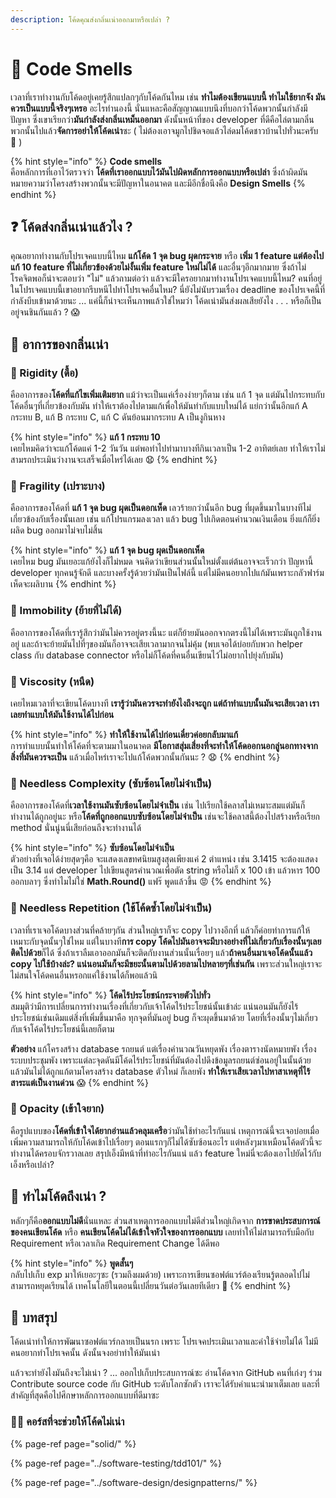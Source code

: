 ```yaml
---
description: โค้ดคุณส่งกลิ่นเน่าออกมาหรือเปล่า ?
---
```


# 👶 Code Smells

เวลาที่เราทำงานกับโค้ดอยู่เคยรู้สึกแปลกๆกับโค้ดกันไหม เช่น **ทำไมต้องเขียนแบบนี้ ทำไมใช้ยากจัง มันควรเป็นแบบนี้จริงๆเหรอ** อะไรทำนองนี้ นั่นแหละคือสัญญาณแบบนึงที่บอกว่าโค้ดพวกนั้นกำลังมีปัญหา ซึ่งเขาเรียกว่า**มันกำลังส่งกลิ่นเหม็นออกมา** ดังนั้นหน้าที่ของ developer ที่ดีคือไล่ตามกลิ่นพวกนั้นไปแล้ว**จัดการอย่าให้โค้ดเน่า**ซะ \( ไม่ต้องเอาจมูกไปชิดจอแล้วไล่ดมโค้ดชาวบ้านไปทั่วนะครับ 🤣 \)

{% hint style="info" %}
**Code smells**  
คือหลักการที่เอาไว้ตรวจว่า **โค้ดที่เราออกแบบไว้มันไปผิดหลักการออกแบบหรือเปล่า** ซึ่งถ้าผิดมันหมายความว่าโครงสร้างพวกนั้นจะมีปัญหาในอนาคต และมีอีกชื่อนึงคือ **Design Smells**
{% endhint %}

## ❓ โค้ดส่งกลิ่นเน่าแล้วไง ?

คุณอยากทำงานกับโปรเจคแบบนี้ไหม **แก้โค้ด 1 จุด bug ผุดกระจาย** หรือ **เพิ่ม 1 feature แต่ต้องไปแก้ 10 feature ที่ไม่เกี่ยวข้องด้วยไม่งั้นเพิ่ม feature ใหม่ไม่ได้** และอื่นๆอีกมากมาย ซึ่งถ้าไม่โรคจิตพอก็น่าจะตอบว่า "ไม่" แล้วถามต่อว่า แล้วจะมีใครอยากมาทำงานโปรเจคแบบนี้ไหม? คนที่อยู่ในโปรเจคแบบนี้เขาอยากรีบหนีไปทำโปรเจคอื่นไหม? นี่ยังไม่นับรวมเรื่อง deadline ของโปรเจคนี้ที่กำลังบีบเข้ามาด้วยนะ ... แค่นี้ก็น่าจะเห็นภาพแล้วใช่ไหมว่า โค้ดเน่ามันส่งผลเสียยังไง . . . หรือก็เป็นอยู่จนชินกันแล้ว ?  😱

## 🤢 อาการของกลิ่นเน่า

### 👃 Rigidity \(ดื้อ\)

คืออาการของ**โค้ดที่แก้ไขเพิ่มเติมยาก** แม้ว่าจะเป็นแค่เรื่องง่ายๆก็ตาม เช่น แก้ 1 จุด แต่มันไปกระทบกับโค้ดอื่นๆที่เกี่ยวข้องกับมัน ทำให้เราต้องไปตามแก้เพื่อให้มันทำกับแบบใหม่ได้ แย่กว่านั้นอีกแก้ A กระทบ B, แก้ B กระทบ C, แก้ C ดันย้อนมากระทบ A เป็นงูกินหาง

{% hint style="info" %}
**แก้ 1 กระทบ 10**  
เคยไหมคิดว่าจะแก้โค้ดแค่ 1-2 วันวัน แต่พอทำไปทำมาบางทีกินเวลาเป็น 1-2 อาทิตย์เลย ทำให้เราไม่สามรถประเมินว่างานจะเสร็จเมื่อไหร่ได้เลย 😧
{% endhint %}

### 👃 Fragility \(เปราะบาง\)

คืออาการของโค้ดที่ **แก้ 1 จุด bug ผุดเป็นดอกเห็ด** เลวร้ายกว่านั้นอีก bug ที่ผุดขึ้นมาในบางทีไม่เกี่ยวข้องกับเรื่องนั้นเลย เช่น แก้โปรแกรมลงเวลา แล้ว bug ไปเกิดตอนคำนวณเงินเดือน ยิ่งแก้ก็ยิ่งผลิด bug ออกมาไม่จบไม่สิ้น

{% hint style="info" %}
**แก้ 1 จุด bug ผุดเป็นดอกเห็ด**  
เคยไหม bug มันเยอะแก้ยังไงก็ไม่หมด จนคิดว่าเขียนส่วนนั้นใหม่ตั้งแต่ต้นอาจจะเร็วกว่า ปัญหานี้ developer ทุกคนรู้จักดี และบางครั้งรู้ด้วยว่ามันเป็นไฟล์นี้ แต่ไม่มีคนอยากไปแก้มันเพราะกลัวฟาร์มเห็ดจะผลิบาน
{% endhint %}

### 👃 Immobility \(ย้ายที่ไม่ได้\)

คืออาการของโค้ดที่เรารู้สึกว่ามันไม่ควรอยู่ตรงนี้นะ แต่ก็ย้ายมันออกจากตรงนี้ไม่ได้เพราะมันถูกใช้งานอยู่ และถ้าจะย้ายมันไปที่ๆของมันก็อาจจะเสียเวลามากจนไม่คุ้ม \(พบเจอได้บ่อยกับพวก helper class กับ database connector หรือไม่ก็โค้ดที่คนอื่นเขียนไว้ไม่อยากไปยุ่งกับมัน\)

### 👃 Viscosity \(หนืด\)

เคยไหมเวลาที่จะเขียนโค้ดบางที **เรารู้ว่ามันควรจะทำยังไงถึงจะถูก แต่ถ้าทำแบบนั้นมันจะเสียเวลา เราเลยทำแบบให้มันใช้งานได้ไปก่อน** 

{% hint style="info" %}
**ทำให้ใช้งานได้ไปก่อนเดี๋ยวค่อยกลับมาแก้**  
การทำแบบนั้นทำให้โค้ดที่จะตามมาในอนาคต **มีโอกาสสุ่มเสี่ยงที่จะทำให้โค้ดออกนอกลู่นอกทางจากสิ่งที่มันควรจะเป็น** แล้วเมื่อไหร่เราจะไปแก้โค้ดพวกนั้นกันนะ ? 😧
{% endhint %}

### 👃 Needless Complexity \(ซับซ้อนโดยไม่จำเป็น\)

คืออาการของโค้ดที่**เวลาใช้งานมันซับซ้อนโดยไม่จำเป็น** เช่น ไปเรียกใช้คลาสไม่เหมาะสมแต่มันก็ทำงานได้ถูกอยู่นะ หรือ**โค้ดที่ถูกออกแบบซับซ้อนโดยไม่จำเป็น** เช่นจะใช้คลาสนี้ต้องไปสร้างหรือเรียก method นั่นนู่นนี่เสียก่อนถึงจะทำงานได้

{% hint style="info" %}
**ซับซ้อนโดยไม่จำเป็น**  
ตัวอย่างที่เจอได้ง่ายสุดๆคือ จะแสดงเลขทศนิยมสูงสุดเพียงแค่ 2 ตำแหน่ง เช่น 3.1415 จะต้องแสดงเป็น 3.14 แต่ developer ไปเขียนสูตรคำนวณเพื่อตัด string หรือไม่ก็ x 100 เข้า แล้วหาร 100 ออกบลาๆ ซึ่งทำไมไม่ใช่ **Math.Round\(\)** แฟร๊ พูดแล้วขึ้น 😡
{% endhint %}

### 👃 Needless Repetition \(ใช้โค้ดซ้ำโดยไม่จำเป็น\)

เวลาที่เราเจอโค้ดบางส่วนที่คล้ายๆกัน ส่วนใหญ่เราก็จะ copy ไปวางอีกที่ แล้วก็ค่อยทำการแก้ให้เหมาะกับจุดนั้นๆใช่ไหม แต่ในบางที**การ copy โค้ดไปมันอาจจะมีบางอย่างที่ไม่เกี่ยวกับเรื่องนั้นๆเลยติดไปด้วย**ก็ได้ ซึ่งถ้าเราลืมเอาออกมันก็จะติดกับงานส่วนนั้นเรื่อยๆ แล้ว**ถ้าคนอื่นมาเจอโค้ดนั้นแล้ว copy ไปใช้บ้างล่ะ? แน่นอนมันก็จะมีขยะนั้นตามไปด้วยลามไปหลายๆที่เช่นกัน** เพราะส่วนใหญ่เราจะไม่สนใจโค้ดคนอื่นหรอกแค่ใช้งานได้ก็พอแล้วนิ

{% hint style="info" %}
**โค้ดไร้ประโยชน์กระจายตัวไปทั่ว**  
สมมุติว่ามีการเปลี่ยนการทำงานเรื่องที่เกี่ยวกับเจ้าโค้ดไร้ประโยชน์นั้นเข้าล่ะ แน่นอนมันก็ยังไร้ประโยชน์เช่นเดิมแต่สิ่งที่เพิ่มขึ้นมาคือ ทุกจุดที่มันอยู่ bug ก็จะผุดขึ้นมาด้วย โดยที่เรื่องนั้นๆไม่เกี่ยวกับเจ้าโค้ดไร้ประโยชน์นี้เลยก็ตาม 

**ตัวอย่าง** แก้โครงสร้าง database รถยนต์ แต่เรื่องคำนวณวันหยุดพัง เรื่องตารางนัดหมายพัง เรื่องระบบประชุมพัง เพราะแต่ละจุดดันมีโค้ดไร้ประโยชน์ที่มันต้องไปดึงข้อมูลรถยนต์ซ่อนอยู่ในนั้นด้วย แล้วมันไม่ได้ถูกแก้ตามโครงสร้าง database ตัวใหม่ ก็เลยพัง **ทำให้เราเสียเวลาไปหาสาเหตุที่ไร้สาระแต่เป็นงานด่วน** 😱
{% endhint %}

### 👃 Opacity \(เข้าใจยาก\)

คือรูปแบบของ**โค้ดที่เข้าใจได้ยากอ่านแล้วคลุมเครือ**ว่ามันใช้ทำอะไรกันแน่ เหตุการณ์นี้จะเจอบ่อยเมื่อเพิ่มความสามารถให้กับโค้ดเข้าไปเรื่อยๆ ตอนแรกๆก็ไม่ได้ซับซ้อนอะไร แต่หลังๆมาเหมือนโค้ดตัวนี้จะทำงานได้ครอบจักรวาลเลย สรุปเอ็งมีหน้าที่ทำอะไรกันแน่ แล้ว feature ใหม่นี่จะต้องเอาไปยัดไว้กับเอ็งหรือเปล่า?

## 🤔 ทำไมโค้ดถึงเน่า ?

หลักๆก็คือ**ออกแบบไม่ดี**นั่นแหละ ส่วนสาเหตุการออกแบบไม่ดีส่วนใหญ่เกิดจาก **การขาดประสบการณ์ของคนเขียนโค้ด** หรือ **คนเขียนโค้ดไม่ได้เข้าใจหัวใจของการออกแบบ** เลยทำให้ไม่สามารถรับมือกับ Requirement หรือเวลาเกิด Requirement Change ได้ดีพอ

{% hint style="info" %}
**พูดสั้นๆ**  
กลับไปเก็บ exp มาให้เยอะๆซะ \(รวมถึงผมด้วย\) เพราะการเขียนซอฟต์แวร์ต้องเรียนรู้ตลอดไปไม่สามารถหยุดเรียนได้ เทคโนโลยีในตอนนี้เปลี่ยนวันต่อวันเลยทีเดียว 🤧
{% endhint %}

## 🎯 บทสรุป

โค้ดเน่าทำให้การพัฒนาซอฟต์แวร์กลายเป็นนรก เพราะ โปรเจคประเมินเวลาและค่าใช้จ่ายไม่ได้ ไม่มีคนอยากทำโปรเจคนั้น ดังนั้นจงอย่าทำให้มันเน่า

แล้วจะทำยังไงมันถึงจะไม่เน่า ? ... ออกไปเก็บประสบการณ์ซะ อ่านโค้ดจาก GitHub คนที่เก่งๆ ร่วม Contribute source code กับ GitHub ระดับโลกซักตัว เราจะได้รับคำแนะนำมาเต็มเลย และที่สำคัญที่สุดคือไปศึกษาหลักการออกแบบที่ดีมาซะ

### 👨‍🚀 **คอร์สที่จะช่วยให้โค้ดไม่เน่า**

{% page-ref page="solid/" %}

{% page-ref page="../software-testing/tdd101/" %}

{% page-ref page="../software-design/designpatterns/" %}

